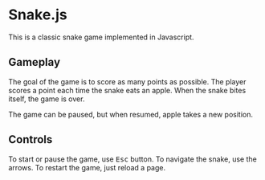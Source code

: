 # Snake.js

This is a classic snake game implemented in Javascript.

## Gameplay

The goal of the game is to score as many points as possible. The player scores a point each time the snake eats an apple. When the snake bites itself, the game is over.

The game can be paused, but when resumed, apple takes a new position.

## Controls

To start or pause the game, use <kbd>Esc</kbd> button. To navigate the snake, use the arrows. To restart the game, just reload a page.
